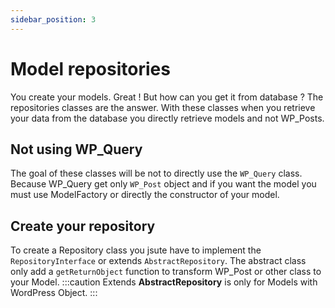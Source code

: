 ```yaml
---
sidebar_position: 3
---
```

# Model repositories

You create your models. Great ! But how can you get it from database ? The repositories classes are the answer. With these classes when you retrieve your data from the database you directly retrieve models and not WP_Posts.

## Not using WP_Query
The goal of these classes will be not to directly use the `WP_Query` class. Because WP_Query get only `WP_Post` object and if you want the model you must use ModelFactory or directly the constructor of your model.

## Create your repository
To create a Repository class you jsute have to implement the `RepositoryInterface` or extends `AbstractRepository`.
The abstract class only add a `getReturnObject` function to transform WP_Post or other class to your Model.
:::caution
Extends **AbstractRepository** is only for Models with WordPress Object.
:::

